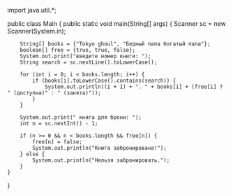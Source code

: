 import java.util.*;

public class Main {
    public static void main(String[] args) {
        Scanner sc = new Scanner(System.in);

        String[] books = {"Tokyo ghoul", "Бедный папа богатый папа"};
        boolean[] free = {true, true, false};
        System.out.print("введите номер книги: ");
        String search = sc.nextLine().toLowerCase();

        for (int i = 0; i < books.length; i++) {
            if (books[i].toLowerCase().contains(search)) {
                System.out.println((i + 1) + ". " + books[i] + (free[i] ? " (доступна)" : " (занята)"));
            }
        }

        System.out.print(" книга для брони: ");
        int n = sc.nextInt() - 1;

        if (n >= 0 && n < books.length && free[n]) {
            free[n] = false;
            System.out.println("Книга забронирована!");
        } else {
            System.out.println("Нельзя забронировать.");
        }
    }
}
